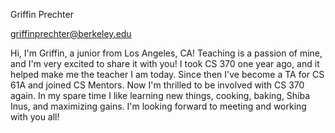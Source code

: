 Griffin Prechter

griffinprechter@berkeley.edu

Hi, I'm Griffin, a junior from Los Angeles, CA! Teaching is a passion of mine, and I'm very excited to share it with you! I took CS 370 one year ago, and it helped make me the teacher I am today. Since then I've become a TA for CS 61A and joined CS Mentors. Now I'm thrilled to be involved with CS 370 again. In my spare time I like learning new things, cooking, baking, Shiba Inus, and maximizing gains. I'm looking forward to meeting and working with you all!